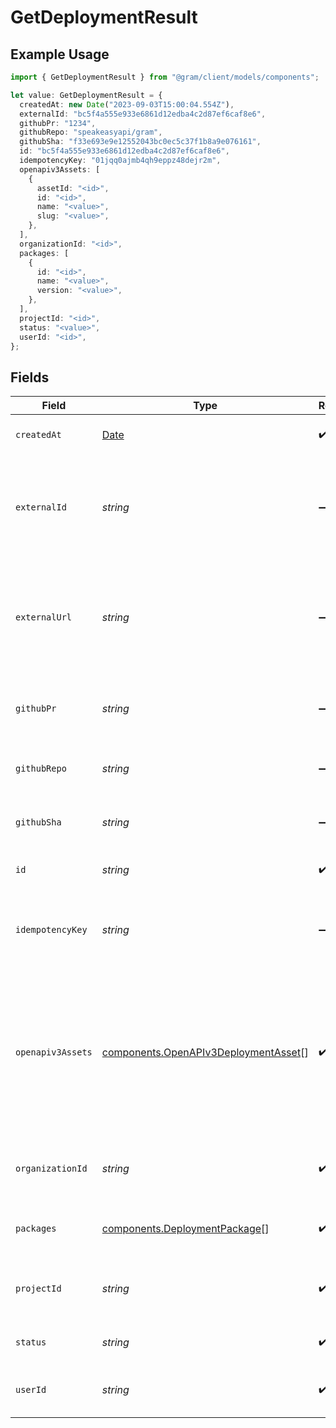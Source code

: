 # GetDeploymentResult

## Example Usage

```typescript
import { GetDeploymentResult } from "@gram/client/models/components";

let value: GetDeploymentResult = {
  createdAt: new Date("2023-09-03T15:00:04.554Z"),
  externalId: "bc5f4a555e933e6861d12edba4c2d87ef6caf8e6",
  githubPr: "1234",
  githubRepo: "speakeasyapi/gram",
  githubSha: "f33e693e9e12552043bc0ec5c37f1b8a9e076161",
  id: "bc5f4a555e933e6861d12edba4c2d87ef6caf8e6",
  idempotencyKey: "01jqq0ajmb4qh9eppz48dejr2m",
  openapiv3Assets: [
    {
      assetId: "<id>",
      id: "<id>",
      name: "<value>",
      slug: "<value>",
    },
  ],
  organizationId: "<id>",
  packages: [
    {
      id: "<id>",
      name: "<value>",
      version: "<value>",
    },
  ],
  projectId: "<id>",
  status: "<value>",
  userId: "<id>",
};
```

## Fields

| Field                                                                                                                                 | Type                                                                                                                                  | Required                                                                                                                              | Description                                                                                                                           | Example                                                                                                                               |
| ------------------------------------------------------------------------------------------------------------------------------------- | ------------------------------------------------------------------------------------------------------------------------------------- | ------------------------------------------------------------------------------------------------------------------------------------- | ------------------------------------------------------------------------------------------------------------------------------------- | ------------------------------------------------------------------------------------------------------------------------------------- |
| `createdAt`                                                                                                                           | [Date](https://developer.mozilla.org/en-US/docs/Web/JavaScript/Reference/Global_Objects/Date)                                         | :heavy_check_mark:                                                                                                                    | The creation date of the deployment.                                                                                                  |                                                                                                                                       |
| `externalId`                                                                                                                          | *string*                                                                                                                              | :heavy_minus_sign:                                                                                                                    | The external ID to refer to the deployment. This can be a git commit hash for example.                                                | bc5f4a555e933e6861d12edba4c2d87ef6caf8e6                                                                                              |
| `externalUrl`                                                                                                                         | *string*                                                                                                                              | :heavy_minus_sign:                                                                                                                    | The upstream URL a deployment can refer to. This can be a github url to a commit hash or pull request.                                |                                                                                                                                       |
| `githubPr`                                                                                                                            | *string*                                                                                                                              | :heavy_minus_sign:                                                                                                                    | The github pull request that resulted in the deployment.                                                                              | 1234                                                                                                                                  |
| `githubRepo`                                                                                                                          | *string*                                                                                                                              | :heavy_minus_sign:                                                                                                                    | The github repository in the form of "owner/repo".                                                                                    | speakeasyapi/gram                                                                                                                     |
| `githubSha`                                                                                                                           | *string*                                                                                                                              | :heavy_minus_sign:                                                                                                                    | The commit hash that triggered the deployment.                                                                                        | f33e693e9e12552043bc0ec5c37f1b8a9e076161                                                                                              |
| `id`                                                                                                                                  | *string*                                                                                                                              | :heavy_check_mark:                                                                                                                    | The ID to of the deployment.                                                                                                          | bc5f4a555e933e6861d12edba4c2d87ef6caf8e6                                                                                              |
| `idempotencyKey`                                                                                                                      | *string*                                                                                                                              | :heavy_minus_sign:                                                                                                                    | A unique identifier that will mitigate against duplicate deployments.                                                                 | 01jqq0ajmb4qh9eppz48dejr2m                                                                                                            |
| `openapiv3Assets`                                                                                                                     | [components.OpenAPIv3DeploymentAsset](../../models/components/openapiv3deploymentasset.md)[]                                          | :heavy_check_mark:                                                                                                                    | The IDs, as returned from the assets upload service, to uploaded OpenAPI 3.x documents whose operations will become tool definitions. |                                                                                                                                       |
| `organizationId`                                                                                                                      | *string*                                                                                                                              | :heavy_check_mark:                                                                                                                    | The ID of the organization that the deployment belongs to.                                                                            |                                                                                                                                       |
| `packages`                                                                                                                            | [components.DeploymentPackage](../../models/components/deploymentpackage.md)[]                                                        | :heavy_check_mark:                                                                                                                    | The packages that were deployed.                                                                                                      |                                                                                                                                       |
| `projectId`                                                                                                                           | *string*                                                                                                                              | :heavy_check_mark:                                                                                                                    | The ID of the project that the deployment belongs to.                                                                                 |                                                                                                                                       |
| `status`                                                                                                                              | *string*                                                                                                                              | :heavy_check_mark:                                                                                                                    | The status of the deployment.                                                                                                         |                                                                                                                                       |
| `userId`                                                                                                                              | *string*                                                                                                                              | :heavy_check_mark:                                                                                                                    | The ID of the user that created the deployment.                                                                                       |                                                                                                                                       |